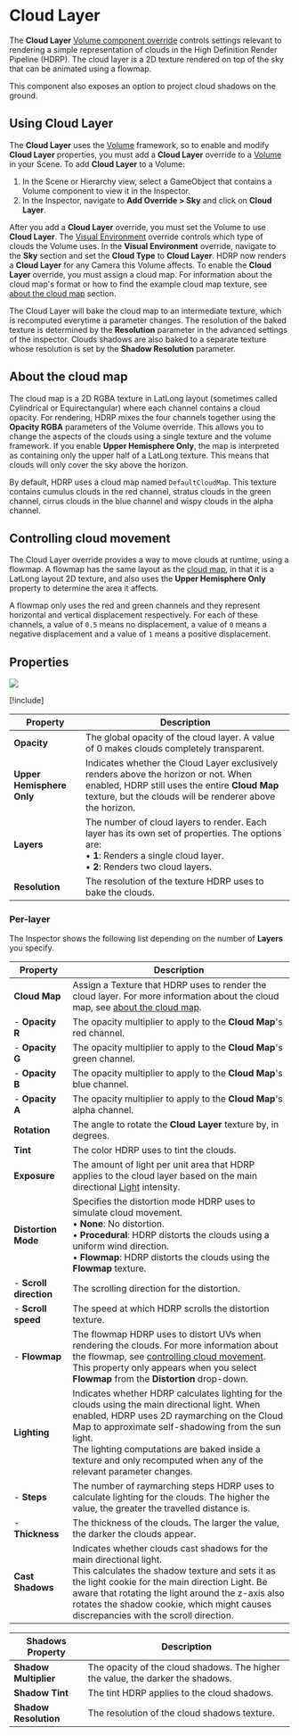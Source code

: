 # Cloud Layer

The **Cloud Layer** [Volume component override](Volume-Components.md) controls settings relevant to rendering a simple representation of clouds in the High Definition Render Pipeline (HDRP). The cloud layer is a 2D texture rendered on top of the sky that can be animated using a flowmap.

This component also exposes an option to project cloud shadows on the ground.

## Using Cloud Layer

The **Cloud Layer** uses the [Volume](Volumes.md) framework, so to enable and modify **Cloud Layer** properties, you must add a **Cloud Layer** override to a [Volume](Volumes.md) in your Scene. To add **Cloud Layer** to a Volume:

1. In the Scene or Hierarchy view, select a GameObject that contains a Volume component to view it in the Inspector.
2. In the Inspector, navigate to **Add Override > Sky** and click on **Cloud Layer**.

After you add a **Cloud Layer** override, you must set the Volume to use **Cloud Layer**. The [Visual Environment](Override-Visual-Environment.md) override controls which type of clouds the Volume uses. In the **Visual Environment** override, navigate to the **Sky** section and set the **Cloud Type** to **Cloud Layer**. HDRP now renders a **Cloud Layer** for any Camera this Volume affects.
To enable the **Cloud Layer** override, you must assign a cloud map. For information about the cloud map's format or how to find the example cloud map texture, see [about the cloud map](#about-the-cloud-map) section.

The Cloud Layer will bake the cloud map to an intermediate texture, which is recomputed everytime a parameter changes. The resolution of the baked texture is determined by the **Resolution** parameter in the advanced settings of the inspector.
Clouds shadows are also baked to a separate texture whose resolution is set by the **Shadow Resolution** parameter.

## About the cloud map

The cloud map is a 2D RGBA texture in LatLong layout (sometimes called Cylindrical or Equirectangular) where each channel contains a cloud opacity. For rendering, HDRP mixes the four channels together using the **Opacity RGBA** parameters of the Volume override. This allows you to change the aspects of the clouds using a single texture and the volume framework.
If you enable **Upper Hemisphere Only**, the map is interpreted as containing only the upper half of a LatLong texture. This means that clouds will only cover the sky above the horizon.

By default, HDRP uses a cloud map named `DefaultCloudMap`. This texture contains cumulus clouds in the red channel, stratus clouds in the green channel, cirrus clouds in the blue channel and wispy clouds in the alpha channel.

## Controlling cloud movement

The Cloud Layer override provides a way to move clouds at runtime, using a flowmap. A flowmap has the same layout as the [cloud map](#about-the-cloud-map), in that it is a LatLong layout 2D texture, and also uses the **Upper Hemisphere Only** property to determine the area it affects.

A flowmap only uses the red and green channels and they represent horizontal and vertical displacement respectively. For each of these channels, a value of `0.5` means no displacement, a value of `0` means a negative displacement and a value of `1` means a positive displacement.

## Properties

![](Images/Override-CloudLayer.png)

[!include[](snippets/Volume-Override-Enable-Properties.md)]

| Property                  | Description                                                  |
| ------------------------- | ------------------------------------------------------------ |
| **Opacity**               | The global opacity of the cloud layer. A value of 0 makes clouds completely transparent. |
| **Upper Hemisphere Only** | Indicates whether the Cloud Layer exclusively renders above the horizon or not. When enabled, HDRP still uses the entire **Cloud Map** texture, but the clouds will be renderer above the horizon. |
| **Layers**                | The number of cloud layers to render. Each layer has its own set of properties. The options are:<br/>&#8226; **1**: Renders a single cloud layer.<br/>&#8226; **2**: Renders two cloud layers. |
| **Resolution**            | The resolution of the texture HDRP uses to bake the clouds.  |

### Per-layer

The Inspector shows the following list depending on the number of **Layers** you specify.

| Property               | Description                                                  |
| ---------------------- | ------------------------------------------------------------ |
| **Cloud Map**          | Assign a Texture that HDRP uses to render the cloud layer. For more information about the cloud map, see [about the cloud map](#about-the-cloud-map). |
| - **Opacity R**        | The opacity multiplier to apply to the **Cloud Map**'s red channel. |
| - **Opacity G**        | The opacity multiplier to apply to the **Cloud Map**'s green channel. |
| - **Opacity B**        | The opacity multiplier to apply to the **Cloud Map**'s blue channel. |
| - **Opacity A**        | The opacity multiplier to apply to the **Cloud Map**'s alpha channel. |
| **Rotation**           | The angle to rotate the **Cloud Layer** texture by, in degrees. |
| **Tint**               | The color HDRP uses to tint the clouds.                      |
| **Exposure**           | The amount of light per unit area that HDRP applies to the cloud layer based on the main directional [Light](Light-Component.md) intensity. |
| **Distortion Mode**    | Specifies the distortion mode HDRP uses to simulate cloud movement.<br />&#8226; **None**: No distortion.<br />&#8226; **Procedural**: HDRP distorts the clouds using a uniform wind direction.<br />&#8226; **Flowmap**: HDRP distorts the clouds using the **Flowmap** texture. |
| - **Scroll direction** | The scrolling direction for the distortion.                  |
| - **Scroll speed**     | The speed at which HDRP scrolls the distortion texture.      |
| - **Flowmap**          | The flowmap HDRP uses to distort UVs when rendering the clouds. For more information about the flowmap, see [controlling cloud movement](#controlling-cloud-movement).<br />This property only appears when you select **Flowmap** from the **Distortion** drop-down. |
| **Lighting**           | Indicates whether HDRP calculates lighting for the clouds using the main directional light. When enabled, HDRP uses 2D raymarching on the Cloud Map to approximate self-shadowing from the sun light.<br /> The lighting computations are baked inside a texture and only recomputed when any of the relevant parameter changes. |
| - **Steps**            | The number of raymarching steps HDRP uses to calculate lighting for the clouds. The higher the value, the greater the travelled distance is. |
| - **Thickness**        | The thickness of the clouds. The larger the value, the darker the clouds appear. |
| **Cast Shadows**       | Indicates whether clouds cast shadows for the main directional light.<br/>This calculates the shadow texture and sets it as the light cookie for the main direction Light. Be aware that rotating the light around the z-axis also rotates the shadow cookie, which might causes discrepancies with the scroll direction. |

| Shadows Property      | Description                                                  |
| --------------------- | ------------------------------------------------------------ |
| **Shadow Multiplier** | The opacity of the cloud shadows. The higher the value, the darker the shadows. |
| **Shadow Tint**       | The tint HDRP applies to the cloud shadows.                  |
| **Shadow Resolution** | The resolution of the cloud shadows texture.                 |
